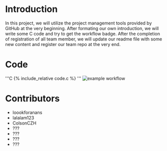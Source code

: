# Introduction

In this project, we will utilize the project management tools provided by GitHub at the very beginning. After formating our own introduction, we will write some C code and try to get the workflow badge. After the completion of registration of all team member, we will update our readme file with some new content and register our team repo at the very end.

# Code

'''C
{% include_relative code.c %}
'''
![example workflow](https://github.com/csci3251-2022/project-team-b/blob/main/.github/workflows/c-cpp.yml/badge.svg)


# Contributors

- loookforanans
- lalalam123
- ColsonCZH
- ???
- ???
- ???
- ???

 
